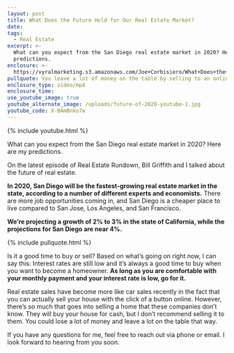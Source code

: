 ```yaml
---
layout: post
title: What Does the Future Hold for Our Real Estate Market?
date:
tags:
  - Real Estate
excerpt: >-
  What can you expect from the San Diego real estate market in 2020? Here are my
  predictions.
enclosure: >-
  https://vyralmarketing.s3.amazonaws.com/Joe+Corbisiero/What+Does+the+Future+Hold+for+Our+Real+Estate+Market_.mp4
pullquote: You leave a lot of money on the table by selling to an online buyer.
enclosure_type: video/mp4
enclosure_time:
use_youtube_image: true
youtube_alternate_image: /uploads/future-of-2020-youtube-1.jpg
youtube_code: X-BAmBnko7w
---
```


{% include youtube.html %}

What can you expect from the San Diego real estate market in 2020? Here are my predictions.

On the latest episode of Real Estate Rundown, Bill Griffith and I talked about the future of real estate.&nbsp;

**In 2020, San Diego will be the fastest-growing real estate market in the state, according to a number of different experts and economists.** There are more job opportunities coming in, and San Diego is a cheaper place to live compared to San Jose, Los Angeles, and San Francisco.&nbsp;

**We’re projecting a growth of 2% to 3% in the state of California, while the projections for San Diego are near 4%.&nbsp;**

{% include pullquote.html %}

Is it a good time to buy or sell? Based on what’s going on right now, I can say this: Interest rates are still low and it’s always a good time to buy when you want to become a homeowner. **As long as you are comfortable with your monthly payment and your interest rate is low, go for it.**

Real estate sales have become more like car sales recently in the fact that you can actually sell your house with the click of a button online. However, there’s so much that goes into selling a home that these companies don’t know. They will buy your house for cash, but I don’t recommend selling it to them. You could lose a lot of money and leave a lot on the table that way.

If you have any questions for me, feel free to reach out via phone or email. I look forward to hearing from you soon.